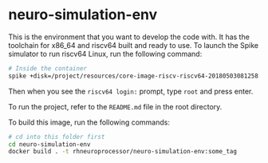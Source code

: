 # neuro-simulation-env
This is the environment that you want to develop the code with.
It has the toolchain for x86_64 and riscv64 built and ready to use.
To launch the Spike simulator to run riscv64 Linux, run the following command:
```bash
# Inside the container
spike +disk=/project/resources/core-image-riscv-riscv64-20180503081258.rootfs.ext2 /project/resources/bbl
```
Then when you see the `riscv64 login:` prompt, type `root` and press enter.

To run the project, refer to the `README.md` file in the root directory.

To build this image, run the following commands:
```bash
# cd into this folder first
cd neuro-simulation-env
docker build . -t rhneuroprocessor/neuro-simulation-env:some_tag
```
